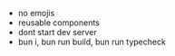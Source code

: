 - no emojis
- reusable components
- dont start dev server
- bun i, bun run build, bun run typecheck
